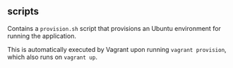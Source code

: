 ## scripts

Contains a `provision.sh` script that provisions an Ubuntu environment for
running the application.

This is automatically executed by Vagrant upon running `vagrant provision`,
which also runs on `vagrant up`.
